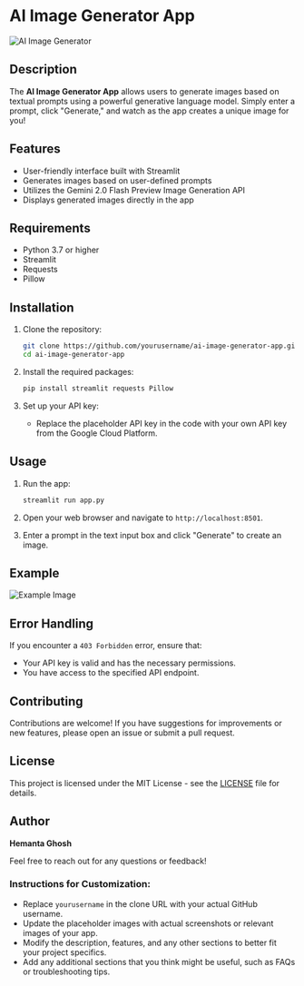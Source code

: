 
# AI Image Generator App

![AI Image Generator](https://via.placeholder.com/600x200.png?text=AI+Image+Generator+App)

## Description

The **AI Image Generator App** allows users to generate images based on textual prompts using a powerful generative language model. Simply enter a prompt, click "Generate," and watch as the app creates a unique image for you!

## Features

- User-friendly interface built with Streamlit
- Generates images based on user-defined prompts
- Utilizes the Gemini 2.0 Flash Preview Image Generation API
- Displays generated images directly in the app

## Requirements

- Python 3.7 or higher
- Streamlit
- Requests
- Pillow

## Installation

1. Clone the repository:

   ```bash
   git clone https://github.com/yourusername/ai-image-generator-app.git
   cd ai-image-generator-app
   ```

2. Install the required packages:

   ```bash
   pip install streamlit requests Pillow
   ```

3. Set up your API key:

   - Replace the placeholder API key in the code with your own API key from the Google Cloud Platform.

## Usage

1. Run the app:

   ```bash
   streamlit run app.py
   ```

2. Open your web browser and navigate to `http://localhost:8501`.

3. Enter a prompt in the text input box and click "Generate" to create an image.

## Example

![Example Image](https://via.placeholder.com/400x300.png?text=Generated+Image)

## Error Handling

If you encounter a `403 Forbidden` error, ensure that:

- Your API key is valid and has the necessary permissions.
- You have access to the specified API endpoint.

## Contributing

Contributions are welcome! If you have suggestions for improvements or new features, please open an issue or submit a pull request.

## License

This project is licensed under the MIT License - see the [LICENSE](LICENSE) file for details.

## Author

**Hemanta Ghosh**

Feel free to reach out for any questions or feedback!



### Instructions for Customization:
- Replace `yourusername` in the clone URL with your actual GitHub username.
- Update the placeholder images with actual screenshots or relevant images of your app.
- Modify the description, features, and any other sections to better fit your project specifics.
- Add any additional sections that you think might be useful, such as FAQs or troubleshooting tips.
